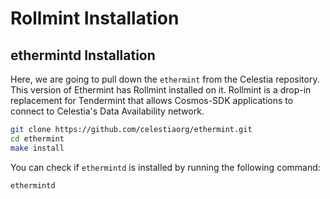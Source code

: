 # Rollmint Installation

## ethermintd Installation

Here, we are going to pull down the `ethermint` from the
Celestia repository. This version of Ethermint has Rollmint installed on it.
Rollmint is a drop-in replacement for Tendermint that allows
Cosmos-SDK applications to connect to Celestia's Data Availability network.

```sh
git clone https://github.com/celestiaorg/ethermint.git
cd ethermint 
make install
```

You can check if `ethermintd` is installed by running the following
command:

```sh
ethermintd
```
